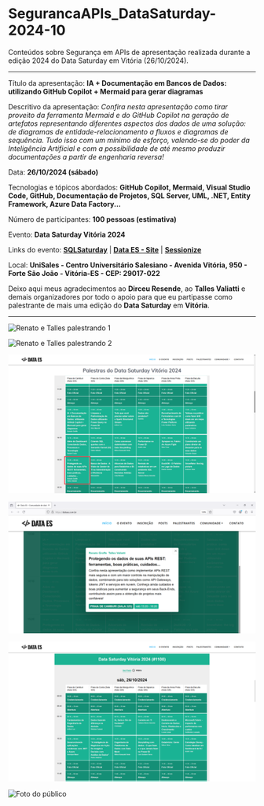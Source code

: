 # SegurancaAPIs_DataSaturday-2024-10
Conteúdos sobre Segurança em APIs de apresentação realizada durante a edição 2024 do Data Saturday em Vitória (26/10/2024).

---

Título da apresentação: **IA + Documentação em Bancos de Dados: utilizando GitHub Copilot + Mermaid para gerar diagramas**

Descritivo da apresentação: *Confira nesta apresentação como tirar proveito da ferramenta Mermaid e do GitHub Copilot na geração de artefatos representando diferentes aspectos dos dados de uma solução: de diagramas de entidade-relacionamento a fluxos e diagramas de sequência. Tudo isso com um mínimo de esforço, valendo-se do poder da Inteligência Artificial e com a possibilidade de até mesmo produzir documentações a partir de engenharia reversa!*

Data: **26/10/2024 (sábado)**

Tecnologias e tópicos abordados: **GitHub Copilot, Mermaid, Visual Studio Code, GitHub, Documentação de Projetos, SQL Server, UML, .NET, Entity Framework, Azure Data Factory...**

Número de participantes: **100 pessoas (estimativa)**

Evento: **Data Saturday Vitória 2024**

Links do evento: **[SQLSaturday](https://sqlsaturday.com/2024-10-26-sqlsaturday1100/)** | **[Data ES - Site](https://dataes.com.br/)** | **[Sessionize](https://sessionize.com/sql-saturday-vitoria-2024/)**

Local: **UniSales - Centro Universitário Salesiano - Avenida Vitória, 950 - Forte São João - Vitória-ES - CEP: 29017-022**

Deixo aqui meus agradecimentos ao **Dirceu Resende**, ao **Talles Valiatti** e demais organizadores por todo o apoio para que eu partipasse como palestrante de mais uma edição do **Data Saturday** em **Vitória**.

---

![Renato e Talles palestrando 1](img/apis-01.JPG)

![Renato e Talles palestrando 2](img/apis-02.JPG)

![Programação 1](img/progr-pt1.png)

![Programação 2](img/progr-pt2.png)

![Programação 3](img/progr-pt3.png)

![Foto do público](img/dataes-2024-publico.jpg)